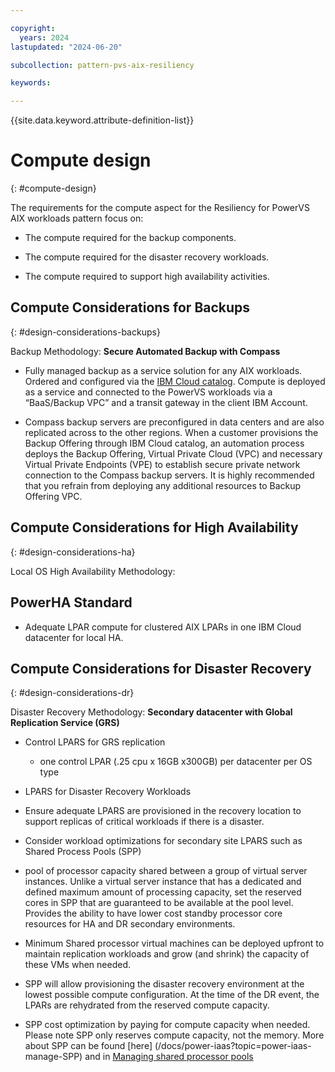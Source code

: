 ```yaml
---

copyright:
  years: 2024
lastupdated: "2024-06-20"

subcollection: pattern-pvs-aix-resiliency

keywords:

---
```


{{site.data.keyword.attribute-definition-list}}

# Compute design 
{: #compute-design}


The requirements for the compute aspect for the Resiliency for PowerVS AIX workloads pattern focus on:

-   The compute required for the backup components.

-   The compute required for the disaster recovery workloads.

-   The compute required to support high availability activities.

## Compute Considerations for Backups
{: #design-considerations-backups}

Backup Methodology: **Secure Automated Backup with Compass**

-   Fully managed backup as a service solution for any AIX workloads. Ordered and configured via the [IBM Cloud catalog](https://cloud.ibm.com/catalog/services/secure-automated-backup-with-compass?catalog_query=aHR0cHM6Ly9jbG91ZC5pYm0uY29tL2NhdGFsb2c%2FY2F0ZWdvcnk9c3RvcmFnZQ%3D%3D). Compute is deployed as a service and connected to the PowerVS workloads via a “BaaS/Backup VPC” and a transit gateway in the client IBM Account.

-   Compass backup servers are preconfigured in data centers and are also replicated across to the other regions. When a customer provisions the Backup Offering through IBM Cloud catalog, an automation process deploys the Backup Offering, Virtual Private Cloud (VPC) and necessary Virtual Private Endpoints (VPE) to establish secure private network connection to the Compass backup servers. It is highly recommended that you refrain from deploying any additional resources to Backup Offering VPC.

## Compute Considerations for High Availability
{: #design-considerations-ha}


Local OS High Availability Methodology:

## PowerHA Standard

-   Adequate LPAR compute for clustered AIX LPARs in one IBM Cloud datacenter for local HA.

## Compute Considerations for Disaster Recovery
{: #design-considerations-dr}

Disaster Recovery Methodology: **Secondary datacenter with Global Replication Service (GRS)**

-   Control LPARS for GRS replication

    -   one control LPAR (.25 cpu x 16GB x300GB) per datacenter per OS type

-   LPARS for Disaster Recovery Workloads

-   Ensure adequate LPARS are provisioned in the recovery location to support replicas of critical workloads if there is a disaster.

-   Consider workload optimizations for secondary site LPARS such as Shared Process Pools (SPP)

-   pool of processor capacity shared between a group of virtual server instances. Unlike a virtual server instance that has a dedicated and defined maximum amount of processing capacity, set the reserved cores in SPP that are guaranteed to be available at the pool level. Provides the ability to have lower cost standby processor core resources for HA and DR secondary environments.

-   Minimum Shared processor virtual machines can be deployed upfront to maintain replication workloads and grow (and shrink) the capacity of these VMs when needed.

-   SPP will allow provisioning the disaster recovery environment at the lowest possible compute configuration. At the time of the DR event, the LPARs are rehydrated from the reserved compute capacity.

-   SPP cost optimization by paying for compute capacity when needed. Please note SPP only reserves compute capacity, not the memory. More about SPP can be found [here] (/docs/power-iaas?topic=power-iaas-manage-SPP) and in [Managing shared processor pools](/docs/en/power9?topic=systems-managing-shared-processor-pools)
